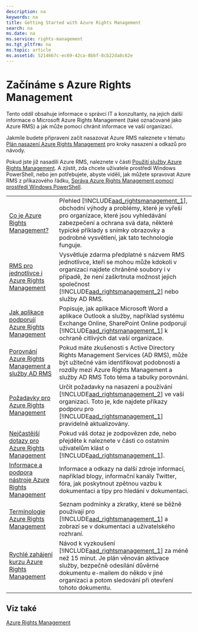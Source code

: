 ```yaml
---
description: na
keywords: na
title: Getting Started with Azure Rights Management
search: na
ms.date: na
ms.service: rights-management
ms.tgt_pltfrm: na
ms.topic: article
ms.assetid: 5214667c-ec69-42ca-8bbf-8cb22da8c62e
---
```

# Zač&#237;n&#225;me s Azure Rights Management
Tento oddíl obsahuje informace o správci IT a konzultanty, na jejich další informace o Microsoft Azure Rights Management (také označované jako Azure RMS) a jak může pomoci chránit informace ve vaší organizaci.

Jakmile budete připraveni začít nasazovat Azure RMS naleznete v tématu [Plán nasazení Azure Rights Management](../Topic/Azure_Rights_Management_Deployment_Roadmap.md) pro kroky nasazení a odkazů pro návody.

Pokud jste již nasadili Azure RMS, naleznete v části [Použití služby Azure Rights Management](../Topic/Using_Azure_Rights_Management.md). A zjistit, zda chcete uživatele prostředí Windows PowerShell, nebo jen potřebujete, abyste viděli, jak můžete spravovat Azure RMS z příkazového řádku, [Správa Azure Rights Management pomocí prostředí Windows PowerShell](../Topic/Administering_Azure_Rights_Management_by_Using_Windows_PowerShell.md).

|||
|-|-|
|[Co je Azure Rights Management?](../Topic/What_is_Azure_Rights_Management_.md)|Přehled [!INCLUDE[aad_rightsmanagement_1](../Token/aad_rightsmanagement_1_md.md)], obchodní výhody a problémy, které je vyřeší pro organizace, které jsou vyhledávání zabezpečení a ochrana svá data, některé typické příklady s snímky obrazovky a podrobné vysvětlení, jak tato technologie funguje.|
|[RMS pro jednotlivce i Azure Rights Management](../Topic/RMS_for_Individuals_and_Azure_Rights_Management.md)|Vysvětluje zdarma předplatné s názvem RMS jednotlivce, kteří se mohou může kdokoli v organizaci najdete chráněné soubory i v případě, že není zaškrtnuta možnost jejich společnost [!INCLUDE[aad_rightsmanagement_2](../Token/aad_rightsmanagement_2_md.md)] nebo služby AD RMS.|
|[Jak aplikace podporují Azure Rights Management](../Topic/How_Applications_Support_Azure_Rights_Management.md)|Popisuje, jak aplikace Microsoft Word a aplikace Outlook a služby, například systému Exchange Online, SharePoint Online podporují [!INCLUDE[aad_rightsmanagement_1](../Token/aad_rightsmanagement_1_md.md)] k ochraně citlivých dat vaší organizace.|
|[Porovnání Azure Rights Management a služby AD RMS](../Topic/Comparing_Azure_Rights_Management_and_AD_RMS.md)|Pokud máte zkušenosti s Active Directory Rights Management Services (AD RMS), může být užitečné vám identifikovat podobnosti a rozdíly mezi Azure Rights Management a služby AD RMS Toto téma a tabulky porovnání.|
|[Požadavky pro Azure Rights Management](../Topic/Requirements_for_Azure_Rights_Management.md)|Určit požadavky na nasazení a používání [!INCLUDE[aad_rightsmanagement_2](../Token/aad_rightsmanagement_2_md.md)] ve vaší organizaci. Toto je, kde najdete příkazy podporu pro [!INCLUDE[aad_rightsmanagement_1](../Token/aad_rightsmanagement_1_md.md)] pravidelně aktualizovány.|
|[Nejčastější dotazy pro Azure Rights Management](../Topic/Frequently_Asked_Questions_for_Azure_Rights_Management.md)|Pokud váš dotaz je zodpovězen zde, nebo přejděte k naleznete v části co ostatním uživatelům klást o [!INCLUDE[aad_rightsmanagement_1](../Token/aad_rightsmanagement_1_md.md)].|
|[Informace a podpora nástroje Azure Rights Management](../Topic/Information_and_Support_for_Azure_Rights_Management.md)|Informace a odkazy na další zdroje informací, například blogy, informační kanály Twitter, fóra, jak poskytnout zpětnou vazbu k dokumentaci a tipy pro hledání v dokumentaci.|
|[Terminologie Azure Rights Management](../Topic/Terminology_for_Azure_Rights_Management.md)|Seznam podmínky a zkratky, které se běžně používají pro [!INCLUDE[aad_rightsmanagement_1](../Token/aad_rightsmanagement_1_md.md)] a zobrazí se v dokumentaci a uživatelského rozhraní.|
|[Rychlé zahájení kurzu Azure Rights Management](../Topic/Quick_Start_Tutorial_for_Azure_Rights_Management.md)|Návod k vyzkoušení [!INCLUDE[aad_rightsmanagement_1](../Token/aad_rightsmanagement_1_md.md)] za méně než 15 minut. Je plán věnován aktivace služby, bezpečně odesílání důvěrné dokumentu e-mailem do někdo v jiné organizaci a potom sledování při otevření tohoto dokumentu.|

## Viz také
[Azure Rights Management](../Topic/Azure_Rights_Management.md)


